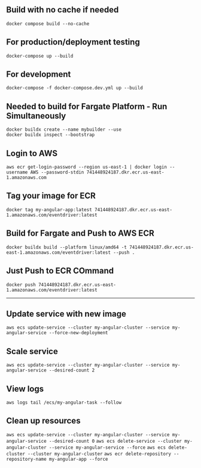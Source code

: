 

## Build with no cache if needed
`docker compose build --no-cache`

## For production/deployment testing
`docker-compose up --build`

## For development
`docker-compose -f docker-compose.dev.yml up --build`

<!-- ## Or create an alias to make it easier
alias docker-dev="docker-compose -f docker-compose.dev.yml"
docker-dev up --build -->

## Needed to build for Fargate Platform - Run Simultaneously
```
docker buildx create --name mybuilder --use
docker buildx inspect --bootstrap
```

## Login to AWS
`aws ecr get-login-password --region us-east-1 | docker login --username AWS --password-stdin 741448924187.dkr.ecr.us-east-1.amazonaws.com`

## Tag your image for ECR
`docker tag my-angular-app:latest 741448924187.dkr.ecr.us-east-1.amazonaws.com/eventdriver:latest`

## Build for Fargate and Push to AWS ECR
`docker buildx build --platform linux/amd64 -t 741448924187.dkr.ecr.us-east-1.amazonaws.com/eventdriver:latest --push .`

## Just Push to ECR COmmand
`docker push 741448924187.dkr.ecr.us-east-1.amazonaws.com/eventdriver:latest`

<hr>

## Update service with new image
`aws ecs update-service --cluster my-angular-cluster --service my-angular-service --force-new-deployment`

## Scale service
`aws ecs update-service --cluster my-angular-cluster --service my-angular-service --desired-count 2`

## View logs
`aws logs tail /ecs/my-angular-task --follow`

## Clean up resources
`aws ecs update-service --cluster my-angular-cluster --service my-angular-service --desired-count 0`
`aws ecs delete-service --cluster my-angular-cluster --service my-angular-service --force`
`aws ecs delete-cluster --cluster my-angular-cluster`
`aws ecr delete-repository --repository-name my-angular-app --force`
